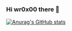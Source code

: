 ### Hi wr0x00 there 👋
[![Anurag's GitHub stats](https://github-readme-stats.vercel.app/api?username=wr0x00)](https://github.com/anuraghazra/github-readme-stats)
